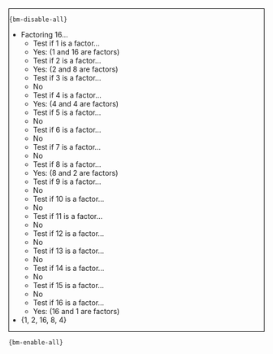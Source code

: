 <div style="border:1px solid black;">

`{bm-disable-all}`

 * Factoring 16...
   * Test if 1 is a factor...
   * Yes: (1 and 16 are factors)
   * Test if 2 is a factor...
   * Yes: (2 and 8 are factors)
   * Test if 3 is a factor...
   * No
   * Test if 4 is a factor...
   * Yes: (4 and 4 are factors)
   * Test if 5 is a factor...
   * No
   * Test if 6 is a factor...
   * No
   * Test if 7 is a factor...
   * No
   * Test if 8 is a factor...
   * Yes: (8 and 2 are factors)
   * Test if 9 is a factor...
   * No
   * Test if 10 is a factor...
   * No
   * Test if 11 is a factor...
   * No
   * Test if 12 is a factor...
   * No
   * Test if 13 is a factor...
   * No
   * Test if 14 is a factor...
   * No
   * Test if 15 is a factor...
   * No
   * Test if 16 is a factor...
   * Yes: (16 and 1 are factors)
 * {1, 2, 16, 8, 4}
</div>

`{bm-enable-all}`

